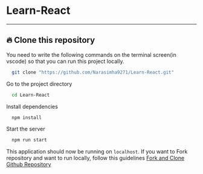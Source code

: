 # Learn-React
---

## 🔥 Clone this repository
You need to write the following commands on the terminal screen(in vscode) so that you can run this project locally.

```bash
  git clone "https://github.com/Narasimha9271/Learn-React.git"
```
Go to the project directory

```bash
  cd Learn-React
```
Install dependencies
```bash
  npm install
```
Start the server
```bash
  npm run start
```

This application should now be running on `localhost`. If you want to Fork repository and want to run locally, follow this guidelines [Fork and Clone Github Repository](https://docs.github.com/en/get-started/quickstart/fork-a-repo)

 

